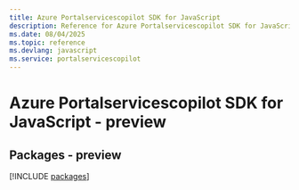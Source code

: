 ```yaml
---
title: Azure Portalservicescopilot SDK for JavaScript
description: Reference for Azure Portalservicescopilot SDK for JavaScript
ms.date: 08/04/2025
ms.topic: reference
ms.devlang: javascript
ms.service: portalservicescopilot
---
```

# Azure Portalservicescopilot SDK for JavaScript - preview
## Packages - preview
[!INCLUDE [packages](portalservicescopilot-index.md)]